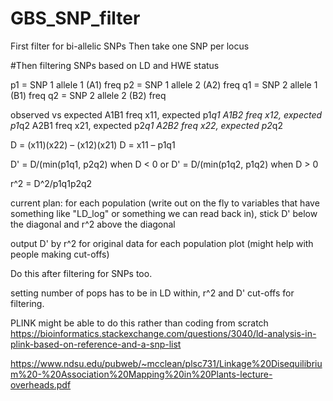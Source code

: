 # GBS_SNP_filter

First filter for bi-allelic SNPs
Then take one SNP per locus







#Then
filtering SNPs based on LD and HWE status

p1 = SNP 1 allele 1 (A1) freq
p2 = SNP 1 allele 2 (A2) freq
q1 = SNP 2 allele 1 (B1) freq
q2 = SNP 2 allele 2 (B2) freq

observed vs expected
A1B1 freq x11, expected p1*q1
A1B2 freq x12, expected p1*q2
A2B1 freq x21, expected p2*q1
A2B2 freq x22, expected p2*q2

D = (x11)(x22) – (x12)(x21)
D = x11 – p1q1

D' = D/(min(p1q1, p2q2) when D < 0 or 
D' = D/(min(p1q2, p1q2) when D > 0 

r^2 = D^2/p1q1p2q2

current plan: for each population (write out on the fly to variables that have something like "LD_log" or something we can read back in), stick D' below the diagonal and r^2 above the diagonal

output D' by r^2 for original data for each population plot (might help with people making cut-offs)

Do this after filtering for SNPs too.

setting number of pops has to be in LD within, r^2 and D' cut-offs for filtering.

PLINK might be able to do this rather than coding from scratch
https://bioinformatics.stackexchange.com/questions/3040/ld-analysis-in-plink-based-on-reference-and-a-snp-list


https://www.ndsu.edu/pubweb/~mcclean/plsc731/Linkage%20Disequilibrium%20-%20Association%20Mapping%20in%20Plants-lecture-overheads.pdf

